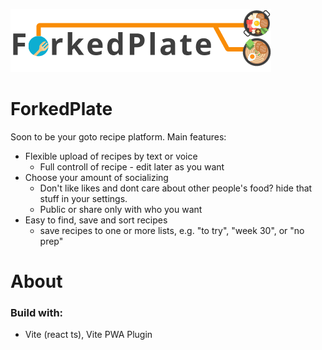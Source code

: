 ![image](./src/assets/forkedplate.png)  

# ForkedPlate
Soon to be your goto recipe platform. Main features:
- Flexible upload of recipes by text or voice 
    - Full controll of recipe - edit later as you want
- Choose your amount of socializing 
    - Don't like likes and dont care about other people's food? hide that stuff in your settings.
    - Public or share only with who you want 
- Easy to find, save and sort recipes
    - save recipes to one or more lists, e.g. "to try", "week 30", or "no prep"


# About

### Build with:
- Vite (react ts), Vite PWA Plugin